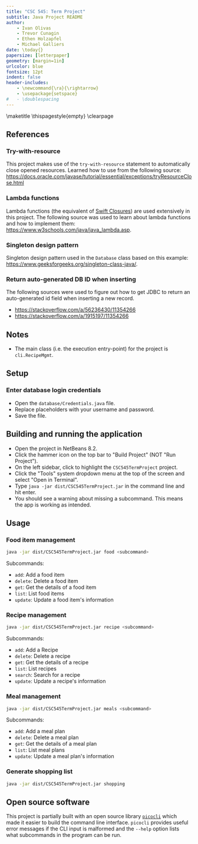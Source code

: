 ```yaml
---
title: "CSC 545: Term Project"
subtitle: Java Project README
author:
    - Ivan Olivas
    - Trevor Cunagin
    - Ethen Holzapfel
    - Michael Galliers
date: \today{}
papersize: [letterpaper]
geometry: [margin=1in]
urlcolor: blue
fontsize: 12pt
indent: false
header-includes:
    - \newcommand{\ra}{\rightarrow}
    - \usepackage{setspace}
#   - \doublespacing
---
```


\maketitle
\thispagestyle{empty}
\clearpage

## References

### Try-with-resource

This project makes use of the `try-with-resource` statement to automatically
close opened resources. Learned how to use from the following source:
<https://docs.oracle.com/javase/tutorial/essential/exceptions/tryResourceClose.html>

### Lambda functions

Lambda functions (the equivalent of
[Swift Closures](https://docs.swift.org/swift-book/LanguageGuide/Closures.html))
are used extensively in this project. The following source was used to learn
about lambda functions and how to implement them:
<https://www.w3schools.com/java/java_lambda.asp>.

### Singleton design pattern

Singleton design pattern used in the `Database` class based on this example:
<https://www.geeksforgeeks.org/singleton-class-java/>.

### Return auto-generated DB ID when inserting

The following sources were used to figure out how to get JDBC to return an
auto-generated id field when inserting a new record.

- <https://stackoverflow.com/a/56236430/11354266>
- <https://stackoverflow.com/a/1915197/11354266>

## Notes

- The main class (i.e. the execution entry-point) for the project is
  `cli.RecipeMgmt`.

## Setup

### Enter database login credentials

- Open the `database/Credentials.java` file.
- Replace placeholders with your username and password.
- Save the file.

## Building and running the application

- Open the project in NetBeans 8.2.
- Click the hammer icon on the top bar to "Build Project" (NOT "Run Project").
- On the left sidebar, click to highlight the `CSC545TermProject` project.
- Click the "Tools" system dropdown menu at the top of the screen and select
  "Open in Terminal".
- Type `java -jar dist/CSC545TermProject.jar` in the command line and hit enter.
- You should see a warning about missing a subcommand. This means the app is
  working as intended.

## Usage

### Food item management

```bash
java -jar dist/CSC545TermProject.jar food <subcommand>
```

Subcommands:

- `add`: Add a food item
- `delete`: Delete a food item
- `get`: Get the details of a food item
- `list`: List food items
- `update`: Update a food item's information

### Recipe management

```bash
java -jar dist/CSC545TermProject.jar recipe <subcommand>
```

Subcommands:

- `add`: Add a Recipe
- `delete`: Delete a recipe
- `get`: Get the details of a recipe
- `list`: List recipes
- `search`: Search for a recipe
- `update`: Update a recipe's information

### Meal management

```bash
java -jar dist/CSC545TermProject.jar meals <subcommand>
```

Subcommands:

- `add`: Add a meal plan
- `delete`: Delete a meal plan
- `get`: Get the details of a meal plan
- `list`: List meal plans
- `update`: Update a meal plan's information

### Generate shopping list

```bash
java -jar dist/CSC545TermProject.jar shopping
```

## Open source software

This project is partially built with an open source library
[`picocli`](https://picocli.info) which made it easier to build the command line
interface. `picocli` provides useful error messages if the CLI input is
malformed and the `--help` option lists what subcommands in the program can be
run.
